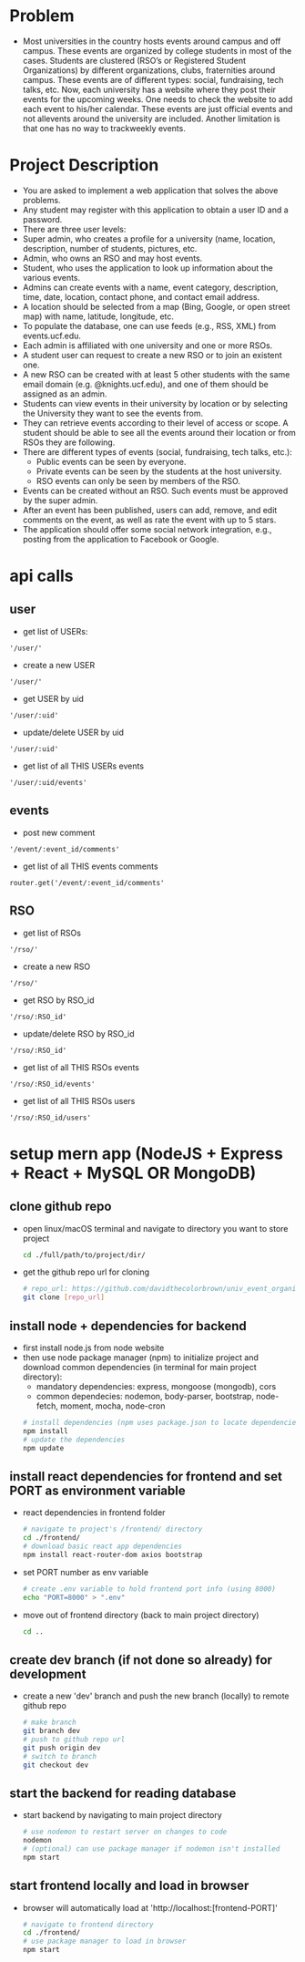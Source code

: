 # Problem
* Most universities in the country hosts events around campus and off campus. These events are organized   by   college   students   in   most   of   the   cases.    Students   are   clustered   (RSO’s   or Registered Student Organizations)  by  different organizations,    clubs, fraternities around campus. These events are of different types: social, fundraising, tech talks, etc.  Now,  each university has a  website  where  they  post  their  events  for  the  upcoming  weeks.     One needs  to  check the website to add each event to his/her calendar.   These events are just official events and not  allevents  around  the  university  are  included.  Another  limitation  is  that  one  has  no  way  to  trackweekly events. 

# Project Description
* You are asked to implement a web application that solves the above problems.
* Any student may register with this application to obtain a user ID and a password.
* There are three user levels:
 * Super admin, who creates a profile for a university (name, location, description, number of students, pictures, etc.
 * Admin, who owns an RSO and may host events.
 * Student, who uses the application to look up information about the various events.
* Admins can create events with a name, event category, description, time, date, location, contact phone, and contact email address.
* A location should be selected from a map (Bing, Google, or open street map) with name, latitude, longitude, etc.
* To populate the database, one can use feeds (e.g., RSS, XML) from events.ucf.edu.
* Each admin is affiliated with one university and one or more RSOs.
* A student user can request to create a new RSO or to join an existent one.
* A new RSO can be created with at least 5 other students with the same email domain (e.g. @knights.ucf.edu), and one of them should be assigned as an admin.
* Students can view events in their university by location or by selecting the University they want to see the events from.
* They can retrieve events according to their level of access or scope. A student should be able to see all the events around their location or from RSOs they are following.
* There are different types of events (social, fundraising, tech talks, etc.):
  * Public events can be seen by everyone.
  * Private events can be seen by the students at the host university.
  * RSO events can only be seen by members of the RSO.
* Events can be created without an RSO. Such events must be approved by the super admin.
* After an event has been published, users can add, remove, and edit comments on the event, as well as rate the event with up to 5 stars.
* The application should offer some social network integration, e.g., posting from the application to Facebook or Google.

# api calls
## user
* get list of USERs:
```
'/user/'
```
* create a new USER
```
'/user/'
```
* get USER by uid
```
'/user/:uid'
```
* update/delete USER by uid
```
'/user/:uid'
```
* get list of all THIS USERs events 
```
'/user/:uid/events'
```
## events
* post new comment
```
'/event/:event_id/comments'
```
* get list of all THIS events comments
```
router.get('/event/:event_id/comments'
```
## RSO
* get list of RSOs
```
'/rso/'
```
* create a new RSO
```
'/rso/'
```
* get RSO by RSO_id
```
'/rso/:RSO_id'
```
* update/delete RSO by RSO_id
```
'/rso/:RSO_id'
```
* get list of all THIS RSOs events 
```
'/rso/:RSO_id/events'
```
* get list of all THIS RSOs users
```
'/rso/:RSO_id/users'
```

# setup mern app (NodeJS + Express + React + MySQL OR MongoDB)
## clone github repo 
* open linux/macOS terminal and navigate to directory you want to store project
    ```bash
    cd ./full/path/to/project/dir/
    ```
* get the github repo url for cloning 
    ```bash
    # repo_url: https://github.com/davidthecolorbrown/univ_event_organizer-4710.git
    git clone [repo_url] 
    ```
## install node + dependencies for backend
* first install node.js from node website
* then use node package manager (npm) to initialize project and download common dependencies (in terminal for main project directory):
    * mandatory dependencies: express, mongoose (mongodb), cors
    * common dependecies: nodemon, body-parser, bootstrap, node-fetch, moment, mocha, node-cron
    ```bash
    # install dependencies (npm uses package.json to locate dependencies)
    npm install
    # update the dependencies
    npm update 
    ```
## install react dependencies for frontend and set PORT as environment variable
* react dependencies in frontend folder
    ```bash
    # navigate to project's /frontend/ directory
    cd ./frontend/
    # download basic react app dependencies
    npm install react-router-dom axios bootstrap
    ```
* set PORT number as env variable 
    ```bash
    # create .env variable to hold frontend port info (using 8000)
    echo "PORT=8000" > ".env"
    ```
* move out of frontend directory (back to main project directory)
    ```bash
    cd ..
    ```
## create dev branch (if not done so already) for development
* create a new 'dev' branch and push the new branch (locally) to remote github repo
    ```bash
    # make branch
    git branch dev
    # push to github repo url
    git push origin dev
    # switch to branch
    git checkout dev
    ```
## start the backend for reading database 
* start backend by navigating to main project directory
    ```bash
    # use nodemon to restart server on changes to code
    nodemon
    # (optional) can use package manager if nodemon isn't installed
    npm start
    ```
## start frontend locally and load in browser
* browser will automatically load at 'http://localhost:[frontend-PORT]'
    ```bash
    # navigate to frontend directory 
    cd ./frontend/
    # use package manager to load in browser
    npm start
    ```